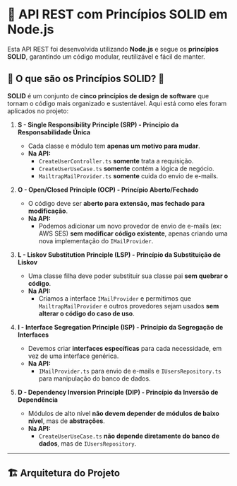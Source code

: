 # 🚀 API REST com Princípios SOLID em Node.js

Esta API REST foi desenvolvida utilizando **Node.js** e segue os **princípios SOLID**, garantindo um código modular, reutilizável e fácil de manter.

## 📌 O que são os Princípios SOLID? 🤔

**SOLID** é um conjunto de **cinco princípios de design de software** que tornam o código mais organizado e sustentável. Aqui está como eles foram aplicados no projeto:

1. **S - Single Responsibility Principle (SRP) - Princípio da Responsabilidade Única**
   - Cada classe e módulo tem **apenas um motivo para mudar**.
   - **Na API:**  
     - `CreateUserController.ts` **somente** trata a requisição.
     - `CreateUserUseCase.ts` **somente** contém a lógica de negócio.
     - `MailtrapMailProvider.ts` **somente** cuida do envio de e-mails.

2. **O - Open/Closed Principle (OCP) - Princípio Aberto/Fechado**
   - O código deve ser **aberto para extensão, mas fechado para modificação**.
   - **Na API:**  
     - Podemos adicionar um novo provedor de envio de e-mails (ex: AWS SES) **sem modificar código existente**, apenas criando uma nova implementação do `IMailProvider`.

3. **L - Liskov Substitution Principle (LSP) - Princípio da Substituição de Liskov**
   - Uma classe filha deve poder substituir sua classe pai **sem quebrar o código**.
   - **Na API:**  
     - Criamos a interface `IMailProvider` e permitimos que `MailtrapMailProvider` e outros provedores sejam usados **sem alterar o código do caso de uso**.

4. **I - Interface Segregation Principle (ISP) - Princípio da Segregação de Interfaces**
   - Devemos criar **interfaces específicas** para cada necessidade, em vez de uma interface genérica.
   - **Na API:**  
     - `IMailProvider.ts` para envio de e-mails e `IUsersRepository.ts` para manipulação do banco de dados.

5. **D - Dependency Inversion Principle (DIP) - Princípio da Inversão de Dependência**
   - Módulos de alto nível **não devem depender de módulos de baixo nível**, mas de **abstrações**.
   - **Na API:**  
     - `CreateUserUseCase.ts` **não depende diretamente do banco de dados**, mas de `IUsersRepository`.

---

## 🏗 **Arquitetura do Projeto**
